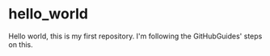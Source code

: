 # hello_world
Hello world, this is my first repository. I'm following the GitHubGuides' steps on this. 
